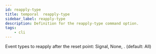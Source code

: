```yaml
---
id: reapply-type
title: temporal  reapply-type
sidebar_label: reapply-type
description: Definition for the reapply-type command option.
tags:
	- cli
---
```


 Event types to reapply after the reset point: Signal, None, . (default: All)
